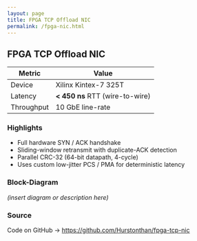```yaml
---
layout: page
title: FPGA TCP Offload NIC
permalink: /fpga-nic.html
---
```


## FPGA TCP Offload NIC

| Metric | Value |
|--------|-------|
| Device | Xilinx Kintex-7 325T |
| Latency | **< 450 ns** RTT (wire-to-wire) |
| Throughput | 10 GbE line-rate |


### Highlights
* Full hardware SYN / ACK handshake  
* Sliding-window retransmit with duplicate-ACK detection  
* Parallel CRC-32 (64-bit datapath, 4-cycle)  
* Uses custom low-jitter PCS / PMA for deterministic latency  

### Block-Diagram
*(insert diagram or description here)*

### Source
Code on GitHub → <https://github.com/Hurstonthan/fpga-tcp-nic>
